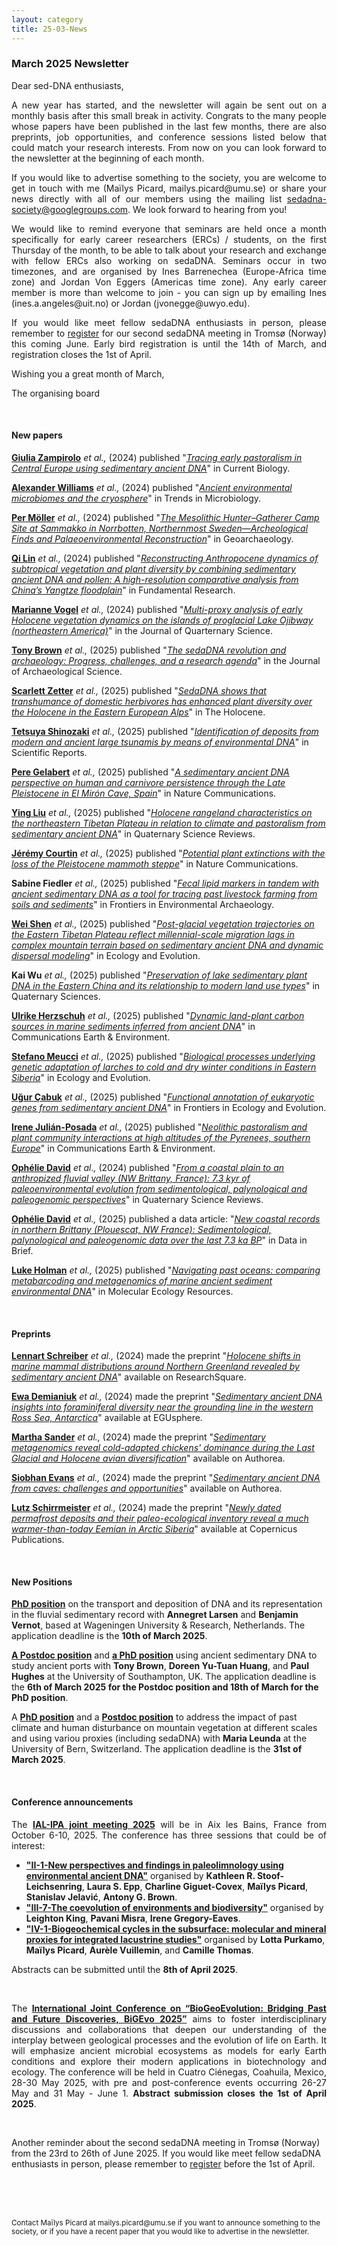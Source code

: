 ```yaml
---
layout: category
title: 25-03-News
---
```


<div class="section">
<h3 class="section-title underline">March 2025 Newsletter</h3>
</div>

<div class="intro">
<p> Dear sed-DNA enthusiasts,</p>

<p align="justify">A new year has started, and the newsletter will again be sent out on a monthly basis after this small break in activity. Congrats to the many people whose papers have been published in the last few months, there are also preprints, job opportunities, and conference sessions listed below that could match your research interests. 
From now on you can look forward to the newsletter at the beginning of each month.</p>

<p align="justify">If you would like to advertise something to the society, you are welcome to get in touch with me (Maïlys Picard, mailys.picard@umu.se) or share your news directly with all of our members using the mailing list <a href="mailto:sedadna-society@googlegroups.com">sedadna-society@googlegroups.com</a>. We look forward to hearing from you!</p>

<p align="justify">We would like to remind everyone that seminars are held once a month specifically for early career researchers (ERCs) / students, on the first Thursday of the month, to be able to talk about your research and exchange with fellow ERCs also working on sedaDNA. Seminars occur in two timezones, and are organised by Ines Barrenechea (Europe-Africa time zone) and Jordan Von Eggers (Americas time zone). Any early career member is more than welcome to join - you can sign up by emailing Ines (ines.a.angeles@uit.no) or Jordan (jvonegge@uwyo.edu).</p>

<p align="justify">If you would like meet fellow sedaDNA enthusiasts in person, please remember to <a href="https://nordicsocietyoikos.glueup.com/event/2nd-sedadna-scientific-society-conference-125115/home.html">register</a> for our second sedaDNA meeting in Tromsø (Norway) this coming June. Early bird registration is until the 14th of March, and registration closes the 1st of April. </p>

<p>Wishing you a great month of March,</p>
<p>The organising board</p>
 

<br>
<div class="intro">
<h4 class="section-title underline">New papers</h4>



<p><a href="https://www.researchgate.net/profile/Giulia-Zampirolo-2" target="_blank"><b>Giulia Zampirolo</b></a> <i> et al.,</i> (2024) published "<a href="https://doi.org/10.1016/j.cub.2024.08.047" target="_blank"><u><i>Tracing early pastoralism in Central Europe using sedimentary ancient DNA</i></u></a>" in Current Biology.</p>


<p><a href="https://orcid.org/0000-0002-7006-8364" target="_blank"><b>Alexander Williams</b></a> <i> et al.,</i> (2024) published "<a href="https://doi.org/10.1016/j.tim.2024.09.010" target="_blank"><u><i>Ancient environmental microbiomes and the cryosphere</i></u></a>" in Trends in Microbiology.</p>


<p><a href="https://www.researchgate.net/profile/Per-Moeller" target="_blank"><b>Per Möller</b></a> <i> et al.,</i> (2024) published "<a href="https://doi.org/10.1002/gea.22030" target="_blank"><u><i>The Mesolithic Hunter–Gatherer Camp Site at Sammakko in Norrbotten, Northernmost Sweden—Archeological Finds and Palaeoenvironmental Reconstruction</i></u></a>" in Geoarchaeology.</p>

<p><a href="https://www.researchgate.net/profile/Qi-Lin-17" target="_blank"><b>Qi Lin</b></a> <i> et al.,</i> (2024) published "<a href="https://doi.org/10.1016/j.fmre.2024.11.018" target="_blank"><u><i>Reconstructing Anthropocene dynamics of subtropical vegetation and plant diversity by combining sedimentary ancient DNA and pollen: A high-resolution comparative analysis from China’s Yangtze floodplain</i></u></a>" in Fundamental Research.</p>

<p><a href="https://orcid.org/0000-0002-0727-5133" target="_blank"><b>Marianne Vogel</b></a> <i> et al.,</i> (2024) published "<a href="https://doi.org/10.1002/jqs.3682" target="_blank"><u><i>Multi-proxy analysis of early Holocene vegetation dynamics on the islands of proglacial Lake Ojibway (northeastern America)</i></u></a>" in the Journal of Quarternary Science.</p>

<p><a href="https://www.researchgate.net/profile/Tony-Brown-8" target="_blank"><b>Tony Brown</b></a> <i> et al.,</i> (2025) published "<a href="https://doi.org/10.1016/j.jas.2024.106132" target="_blank"><u><i>The sedaDNA revolution and archaeology: Progress, challenges, and a research agenda</i></u></a>" in the Journal of Archaeological Science.</p>

<p><a href="https://www.researchgate.net/profile/Scarlett-Zetter" target="_blank"><b>Scarlett Zetter</b></a> <i> et al.,</i> (2025) published "<a href="https://journals.sagepub.com/doi/abs/10.1177/09596836241307304" target="_blank"><u><i>SedaDNA shows that transhumance of domestic herbivores has enhanced plant diversity over the Holocene in the Eastern European Alps</i></u></a>" in The Holocene.</p>

<p><a href="https://www.researchgate.net/profile/Tetsuya-Shinozaki" target="_blank"><b>Tetsuya Shinozaki</b></a> <i> et al.,</i> (2025) published "<a href="https://doi.org/10.1038/s41598-024-84245-y" target="_blank"><u><i>Identification of deposits from modern and ancient large tsunamis by means of environmental DNA</i></u></a>" in Scientific Reports.</p>

<p><a href="https://www.researchgate.net/profile/Pere-Gelabert" target="_blank"><b>Pere Gelabert</b></a> <i> et al.,</i> (2025) published "<a href="https://www.nature.com/articles/s41467-024-55542-x" target="_blank"><u><i>A sedimentary ancient DNA perspective on human and carnivore persistence through the Late Pleistocene in El Mirón Cave, Spain</i></u></a>" in Nature Communications.</p>

<p><a href="https://www.researchgate.net/profile/Ying-Liu-369" target="_blank"><b>Ying Liu</b></a> <i> et al.,</i> (2025) published "<a href="https://www.sciencedirect.com/science/article/pii/S0277379124003512" target="_blank"><u><i>Holocene rangeland characteristics on the northeastern Tibetan Plateau in relation to climate and pastoralism from sedimentary ancient DNA</i></u></a>" in Quaternary Science Reviews.</p>

<p><a href="https://www.researchgate.net/profile/Jeremy-Courtin" target="_blank"><b>Jérémy Courtin</b></a> <i> et al.,</i> (2025) published "<a href="https://www.nature.com/articles/s41467-024-55542-x" target="_blank"><u><i>Potential plant extinctions with the loss of the Pleistocene mammoth steppe</i></u></a>" in Nature Communications.</p>

<p><b>Sabine Fiedler</b> <i> et al.,</i> (2025) published "<a href="https://doi.org/10.3389/fearc.2025.1544307" target="_blank"><u><i>Fecal lipid markers in tandem with ancient sedimentary DNA as a tool for tracing past livestock farming from soils and sediments</i></u></a>" in Frontiers in Environmental Archaeology.</p>

<p><a href="https://www.researchgate.net/profile/Wei-Shen-41" target="_blank"><b>Wei Shen</b></a><i> et al.,</i> (2025) published "<a href="https://doi.org/10.1002/ece3.70862" target="_blank"><u><i>Post-glacial vegetation trajectories on the Eastern Tibetan Plateau reflect millennial-scale migration lags in complex mountain terrain based on sedimentary ancient DNA and dynamic dispersal modeling</i></u></a>" in Ecology and Evolution.</p>

<p><b>Kai Wu</b> <i> et al.,</i> (2025) published "<a href="http://www.dsjyj.com.cn/en/article/doi/10.11928/j.issn.1001-7410.2025.01.17" target="_blank"><u><i>Preservation of lake sedimentary plant DNA in the Eastern China and its relationship to modern land use types</i></u></a>" in Quaternary Sciences.</p>

<p><a href="https://www.researchgate.net/profile/Ulrike-Herzschuh" target="_blank"><b>Ulrike Herzschuh</b></a> <i> et al.,</i> (2025) published "<a href="https://doi.org/10.1038/s43247-025-02014-9" target="_blank"><u><i>Dynamic land-plant carbon sources in marine sediments inferred from ancient DNA</i></u></a>" in Communications Earth & Environment.</p>  

<p><a href="https://www.researchgate.net/profile/Stefano-Meucci" target="_blank"><b>Stefano Meucci</b></a> <i> et al.,</i> (2025) published "<a href="https://doi.org/10.1002/ece3.70940" target="_blank"><u><i>Biological processes underlying genetic adaptation of larches to cold and dry winter conditions in Eastern Siberia</i></u></a>" in Ecology and Evolution.</p>

<p><a href="https://www.researchgate.net/profile/Ugur-Cabuk" target="_blank"><b>Uğur Çabuk</b></a> <i> et al.,</i> (2025) published "<a href="https://doi.org/10.3389/fevo.2025.1459690" target="_blank"><u><i>Functional annotation of eukaryotic genes from sedimentary ancient DNA</i></u></a>" in Frontiers in Ecology and Evolution.</p>

<p><a href="https://www.researchgate.net/profile/Irene-Julian-Posada" target="_blank"><b>Irene Julián-Posada</b></a> <i> et al.,</i> (2025) published "<a href="https://doi.org/10.1038/s43247-025-02023-8" target="_blank"><u><i>Neolithic pastoralism and plant community interactions at high altitudes of the Pyrenees, southern Europe</i></u></a>" in Communications Earth & Environment.</p>

<p><a href="https://www.researchgate.net/profile/Ophelie_David" target="_blank"><b>Ophélie David</b></a> <i> et al.,</i> (2024) published "<a href="https://doi.org/10.1016/j.quascirev.2024.108983" target="_blank"><u><i>From a coastal plain to an anthropized fluvial valley (NW Brittany, France): 7.3 kyr of paleoenvironmental evolution from sedimentological, palynological and paleogenomic perspectives</i></u></a>" in Quaternary Science Reviews.</p>

<p><a href="https://www.researchgate.net/profile/Ophelie_David" target="_blank"><b>Ophélie David</b></a> <i> et al.,</i> (2025) published a data article: "<a href="https://doi.org/10.1016/j.dib.2025.111361" target="_blank"><u><i>New coastal records in northern Brittany (Plouescat, NW France): Sedimentological, palynological and paleogenomic data over the last 7.3 ka BP</i></u></a>" in Data in Brief.</p>

<p><a href="https://www.researchgate.net/profile/Luke-Holman" target="_blank"><b>Luke Holman</b></a> <i> et al.,</i> (2025) published "<a href="https://doi.org/10.1111/1755-0998.14086" target="_blank"><u><i>Navigating past oceans: comparing metabarcoding and metagenomics of marine ancient sediment environmental DNA</i></u></a>" in Molecular Ecology Resources.</p>



<br>

<div class="intro">
<h4 class="section-title underline">Preprints</h4>

<p><a href="https://orcid.org/0000-0001-8927-2659" target="_blank"><b>Lennart Schreiber</b></a> <i> et al.,</i> (2024) made the preprint "<a href=" https://doi.org/10.21203/rs.3.rs-5291490/v1" target="_blank"><u><i>Holocene shifts in marine mammal distributions around Northern Greenland revealed by sedimentary ancient DNA</i></u></a>" available on ResearchSquare.</p>

<p><a href="https://www.researchgate.net/profile/Ewa-Demianiuk" target="_blank"><b>Ewa Demianiuk</b></a> <i> et al.,</i> (2024) made the preprint "<a href=" https://doi.org/10.5194/egusphere-2024-2824" target="_blank"><u><i>Sedimentary ancient DNA insights into foraminiferal diversity near the grounding line in the western Ross Sea, Antarctica</i></u></a>" available at EGUsphere.</p>

<p><a href="https://www.researchgate.net/profile/Martha-Sander-3" target="_blank"><b>Martha Sander</b></a> <i> et al.,</i> (2024) made the preprint "<a href="https://doi.org/10.22541/au.173501107.74212796/v1" target="_blank"><u><i>Sedimentary metagenomics reveal cold-adapted chickens' dominance during the Last Glacial and Holocene avian diversification</i></u></a>" available on Authorea.</p>

<p><a href="http://www.linkedin.com/in/siobhanevans13" target="_blank"><b>Siobhan Evans</b></a> <i> et al.,</i> (2024) made the preprint "<a href="https://doi.org/10.22541/au.173076015.52628065/v1" target="_blank"><u><i>Sedimentary ancient DNA from caves: challenges and opportunities</i></u></a>" available on Authorea.</p>

<p><a href="https://www.researchgate.net/profile/Lutz-Schirrmeister" target="_blank"><b>Lutz Schirrmeister</b></a> <i> et al.,</i> (2024) made the preprint "<a href="https://doi.org/10.5194/cp-2024-74" target="_blank"><u><i>Newly dated permafrost deposits and their paleo-ecological inventory reveal a much warmer-than-today Eemian in Arctic Siberia</i></u></a>" available at Copernicus Publications.</p>

 
<br>
<div class="intro">
<h4 class="section-title underline">New Positions</h4> 
    
<p><a href="https://www.wur.nl/nl/vacature/phd-position-sedimentary-ancient-dna-sedadna-as-a-robust-tool-for-river-science.htm" target="_blank"><b>PhD position</b></a> on the transport and deposition of DNA and its representation in the fluvial sedimentary record with <b>Annegret Larsen</b> and <b>Benjamin Vernot</b>, based at Wageningen University & Research, Netherlands. The application deadline is the <b>10th of March 2025</b>.</p>

<p><a href="https://jobs.soton.ac.uk/Vacancy.aspx?ref=3002725WR" target="_blank"><b>A Postdoc position</b></a> and <a href="https://www.findaphd.com/phds/project/the-palaeoecology-and-sedadna-of-ancient-ports/?p181593" target="_blank"><b>a PhD position</b></a> using ancient sedimentary DNA to study ancient ports with <b>Tony Brown</b>, <b>Doreen Yu-Tuan Huang</b>, and <b>Paul Hughes</b> at the University of Southampton, UK. The application deadline is the <b>6th of March 2025 for the Postdoc position and 18th of March for the PhD position</b>.</p>

<p>A <a href="https://euraxess.ec.europa.eu/jobs/314957" target="_blank"><b>PhD position</b></a> and a <a href="https://euraxess.ec.europa.eu/jobs/314958" target="_blank"><b>Postdoc position</b></a> to address the impact of past climate and human disturbance on mountain vegetation at different scales and using variou proxies (including sedaDNA) with <b>Maria Leunda</b> at the University of Bern, Switzerland. The application deadline is the <b>31st of March 2025</b>.</p>


<br>

<div class="intro">
<h4 class="section-title underline">Conference announcements</h4>   


 
<p align="justify">The <a href="https://ialipa-2025.sciencesconf.org/resource/page/id/43" target="_blank"><b>IAL-IPA joint meeting 2025</b></a> will be in Aix les Bains, France from October 6-10, 2025. The conference has three sessions that could be of interest: 
   <ul>
  <li><a href="https://ialipa-2025.sciencesconf.org/resource/page/id/11" target="_blank"><b> "II-1-New perspectives and findings in paleolimnology using environmental ancient DNA"</b></a> organised by <b>Kathleen R. Stoof-Leichsenring</b>, <b>Laura S. Epp</b>, <b>Charline Giguet-Covex</b>, <b>Maïlys Picard</b>, <b>Stanislav Jelavić</b>, <b>Antony G. Brown</b>.</li>
    <li><a href="https://ialipa-2025.sciencesconf.org/resource/page/id/20" target="_blank"><b> "III-7-The coevolution of environments and biodiversity"</b></a> organised by <b>Leighton King</b>, <b>Pavani Misra</b>, <b>Irene Gregory-Eaves</b>.</li>
  <li>  <a href="https://ialipa-2025.sciencesconf.org/resource/page/id/22" target="_blank"><b> "IV-1-Biogeochemical cycles in the subsurface: molecular and mineral proxies for integrated lacustrine studies"</b></a> organised by <b>Lotta Purkamo</b>, <b>Maïlys Picard</b>, <b>Aurèle Vuillemin</b>, and <b>Camille Thomas</b>. </li>
</ul> 
Abstracts can be submitted until the <b>8th of April 2025</b>.
  </p>

 <br>


<p align="justify">The <a href="https://www.iscb.org/bigevo2025/home" target="_blank"><b>International Joint Conference on “BioGeoEvolution: Bridging Past and Future Discoveries, BiGEvo 2025”</b></a> aims to foster interdisciplinary discussions and collaborations that deepen our understanding of the interplay between geological processes and the evolution of life on Earth. It will emphasize ancient microbial ecosystems as models for early Earth conditions and explore their modern applications in biotechnology and ecology. The conference will be held in Cuatro Ciénegas, Coahuila, Mexico, 28-30 May 2025, with pre and post-conference events occurring 26-27 May and 31 May - June 1. <b> Abstract submission closes the 1st of April 2025</b>.</p>

<br>


<p> Another reminder about the second sedaDNA meeting in Tromsø (Norway) from the 23rd to 26th of June 2025. If you would like meet fellow sedaDNA enthusiasts in person, please remember to <a href="https://nordicsocietyoikos.glueup.com/event/2nd-sedadna-scientific-society-conference-125115/home.html">register</a> before the 1st of April. </p>


<br>
<br>
<br>

<p><small>Contact Maïlys Picard at mailys.picard@umu.se if you want to announce something to the society, or if you have a recent paper that you would like to advertise in the newsletter.</small></p>
